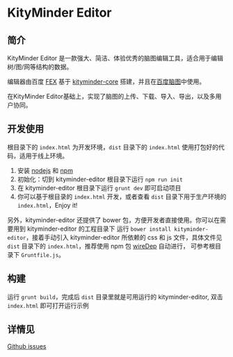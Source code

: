 KityMinder Editor
==========

## 简介

KityMinder Editor 是一款强大、简洁、体验优秀的脑图编辑工具，适合用于编辑树/图/网等结构的数据。

编辑器由百度 [FEX](https://github.com/fex-team) 基于 [kityminder-core](https://github.com/fex-team/kityminder-core) 搭建，并且在[百度脑图](http://naotu.baidu.com)中使用。

在KityMinder Editor基础上，实现了脑图的上传、下载、导入、导出，以及多用户协同。

## 开发使用
根目录下的 `index.html` 为开发环境，`dist` 目录下的 `index.html` 使用打包好的代码，适用于线上环境。

1. 安装 [nodejs](http://nodejs.org) 和 [npm](https://docs.npmjs.com/getting-started/installing-node)
2. 初始化：切到 kityminder-editor 根目录下运行 `npm run init`
3. 在 kityminder-editor 根目录下运行 `grunt dev` 即可启动项目
4. 你可以基于根目录的 `index.html` 开发，或者查看 `dist` 目录下用于生产环境的 `index.html`，Enjoy it!

另外，kityminder-editor 还提供了 bower 包，方便开发者直接使用。你可以在需要用到 kityminder-editor 的工程目录下
运行 `bower install kityminder-editor`，接着手动引入 kityminder-editor 所依赖的 css 和 js 文件，具体文件见
`dist` 目录下的 `index.html`，推荐使用 npm 包 [wireDep](https://www.npmjs.com/package/wiredep) 自动进行，
可参考根目录下 `Gruntfile.js`。

## 构建
运行 `grunt build`，完成后 `dist` 目录里就是可用运行的 kityminder-editor, 双击 `index.html` 即可打开运行示例


## 详情见

[Github issues](https://github.com/fex-team/kityminder-editor)
